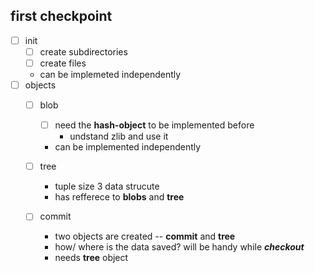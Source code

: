 ## first checkpoint
- [ ] init
    - [ ] create subdirectories
    - [ ] create files
    -  can be implemeted independently
- [ ] objects
  - [ ]  blob
       - [ ] need the **hash-object** to be implemented before
          - undstand zlib and use it
       -  can be implemented independently

  - [ ] tree
       - tuple size 3 data strucute
       - has refferece to **blobs** and **tree**

  - [ ] commit
      - two objects are created -- **commit** and **tree**
      - how/ where is the data saved? will be handy while ***checkout***
      - needs **tree** object